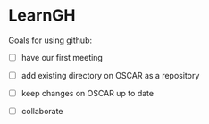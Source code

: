 # LearnGH

Goals for using github:

- [ ] have our first meeting
- [ ] add existing directory on OSCAR as a repository
- [ ] keep changes on OSCAR up to date 
- [ ] collaborate


